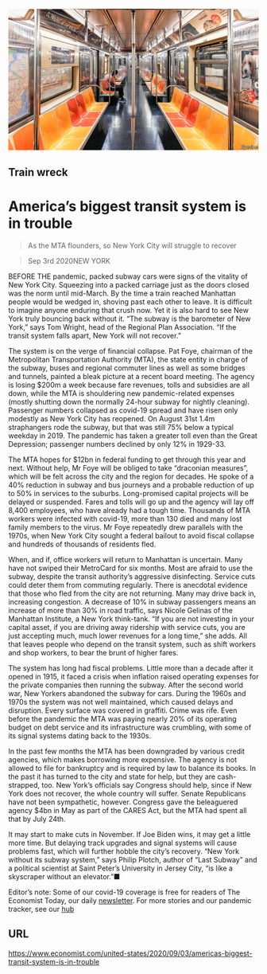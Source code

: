 ![](./images/20200905_USP002_0.jpg)

## Train wreck

# America’s biggest transit system is in trouble

> As the MTA flounders, so New York City will struggle to recover

> Sep 3rd 2020NEW YORK

BEFORE THE pandemic, packed subway cars were signs of the vitality of New York City. Squeezing into a packed carriage just as the doors closed was the norm until mid-March. By the time a train reached Manhattan people would be wedged in, shoving past each other to leave. It is difficult to imagine anyone enduring that crush now. Yet it is also hard to see New York truly bouncing back without it. “The subway is the barometer of New York,” says Tom Wright, head of the Regional Plan Association. “If the transit system falls apart, New York will not recover.”

The system is on the verge of financial collapse. Pat Foye, chairman of the Metropolitan Transportation Authority (MTA), the state entity in charge of the subway, buses and regional commuter lines as well as some bridges and tunnels, painted a bleak picture at a recent board meeting. The agency is losing $200m a week because fare revenues, tolls and subsidies are all down, while the MTA is shouldering new pandemic-related expenses (mostly shutting down the normally 24-hour subway for nightly cleaning). Passenger numbers collapsed as covid-19 spread and have risen only modestly as New York City has reopened. On August 31st 1.4m straphangers rode the subway, but that was still 75% below a typical weekday in 2019. The pandemic has taken a greater toll even than the Great Depression; passenger numbers declined by only 12% in 1929-33.

The MTA hopes for $12bn in federal funding to get through this year and next. Without help, Mr Foye will be obliged to take “draconian measures”, which will be felt across the city and the region for decades. He spoke of a 40% reduction in subway and bus journeys and a probable reduction of up to 50% in services to the suburbs. Long-promised capital projects will be delayed or suspended. Fares and tolls will go up and the agency will lay off 8,400 employees, who have already had a tough time. Thousands of MTA workers were infected with covid-19, more than 130 died and many lost family members to the virus. Mr Foye repeatedly drew parallels with the 1970s, when New York City sought a federal bailout to avoid fiscal collapse and hundreds of thousands of residents fled.

When, and if, office workers will return to Manhattan is uncertain. Many have not swiped their MetroCard for six months. Most are afraid to use the subway, despite the transit authority’s aggressive disinfecting. Service cuts could deter them from commuting regularly. There is anecdotal evidence that those who fled from the city are not returning. Many may drive back in, increasing congestion. A decrease of 10% in subway passengers means an increase of more than 30% in road traffic, says Nicole Gelinas of the Manhattan Institute, a New York think-tank. “If you are not investing in your capital asset, if you are driving away ridership with service cuts, you are just accepting much, much lower revenues for a long time,” she adds. All that leaves people who depend on the transit system, such as shift workers and shop workers, to bear the brunt of higher fares.

The system has long had fiscal problems. Little more than a decade after it opened in 1915, it faced a crisis when inflation raised operating expenses for the private companies then running the subway. After the second world war, New Yorkers abandoned the subway for cars. During the 1960s and 1970s the system was not well maintained, which caused delays and disruption. Every surface was covered in graffiti. Crime was rife. Even before the pandemic the MTA was paying nearly 20% of its operating budget on debt service and its infrastructure was crumbling, with some of its signal systems dating back to the 1930s.

In the past few months the MTA has been downgraded by various credit agencies, which makes borrowing more expensive. The agency is not allowed to file for bankruptcy and is required by law to balance its books. In the past it has turned to the city and state for help, but they are cash-strapped, too. New York’s officials say Congress should help, since if New York does not recover, the whole country will suffer. Senate Republicans have not been sympathetic, however. Congress gave the beleaguered agency $4bn in May as part of the CARES Act, but the MTA had spent all that by July 24th.

It may start to make cuts in November. If Joe Biden wins, it may get a little more time. But delaying track upgrades and signal systems will cause problems fast, which will further hobble the city’s recovery. “New York without its subway system,” says Philip Plotch, author of “Last Subway” and a political scientist at Saint Peter’s University in Jersey City, “is like a skyscraper without an elevator.”■

Editor’s note: Some of our covid-19 coverage is free for readers of The Economist Today, our daily [newsletter](https://www.economist.com/https://my.economist.com/user#newsletter). For more stories and our pandemic tracker, see our [hub](https://www.economist.com//news/2020/03/11/the-economists-coverage-of-the-coronavirus)

## URL

https://www.economist.com/united-states/2020/09/03/americas-biggest-transit-system-is-in-trouble
